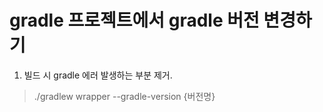 # gradle 프로젝트에서 gradle 버전 변경하기

1. 빌드 시 gradle 에러 발생하는 부분 제거.
 >./gradlew wrapper --gradle-version {버전명}
